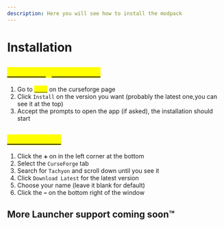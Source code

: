 ```yaml
---
description: Here you will see how to install the modpack
---
```


# Installation

## <mark style="color:yellow;"></mark>[<mark style="color:yellow;">Curseforge Launcher</mark>](https://download.curseforge.com/)<mark style="color:yellow;"></mark>

1. Go to [<mark style="color:yellow;">Files</mark>](https://www.curseforge.com/minecraft/modpacks/faster-than-light/files) on the curseforge page
2. Click `Install` on the version you want (probably the latest one,you can see it at the top)
3. Accept the prompts to open the app (if asked), the installation should start

## <mark style="color:yellow;"></mark>[<mark style="color:yellow;">GdLauncher</mark>](https://gdevs.com/)<mark style="color:yellow;"></mark>

1. Click the `➕` on in the left corner at the bottom
2. Select the `CurseForge` tab
3. Search for `Tachyon` and scroll down until you see it
4. Click `Download Latest` for the latest version
5. Choose your name (leave it blank for default)
6. Click the `➡️` on the bottom right of the window

## More Launcher support coming soon™
